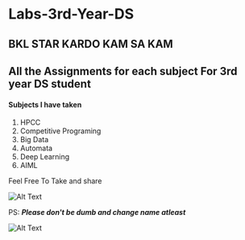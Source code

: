 # Labs-3rd-Year-DS

## BKL STAR KARDO KAM SA KAM

## All the Assignments for each subject For 3rd year DS student

#### Subjects I have taken

1. HPCC
2. Competitive Programing
3. Big Data
4. Automata
5. Deep Learning
6. AIML

Feel Free To Take and share

![Alt Text](https://imgur.com/on9QQA8)



PS: ***Please don't be dumb and change name atleast***


![Alt Text](https://media.giphy.com/media/FQyQEYd0KlYQ/giphy.gif)
